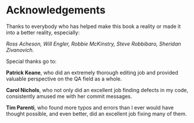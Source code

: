 # Acknowledgements

Thanks to everybody who has helped make this book a reality or made it into a better reality, especially:

_Ross Acheson, Will Engler, Robbie McKinstry, Steve Robbibaro, Sheridan Zivanovich._

Special thanks go to:

__Patrick Keane__, who did an extremely thorough editing job and provided valuable perspective on the QA field as a whole.

__Carol Nichols__, who not only did an excellent job finding defects in my code, consistently amused me with her commit messages.

__Tim Parenti__, who found more typos and errors than I ever would have thought possible, and even better, did an excellent job fixing many of them.

